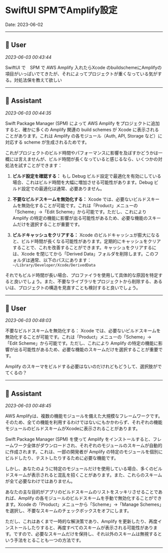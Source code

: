 # SwiftUI SPMでAmplify設定

Date: 2023-06-02

---

## 👤 User
*2023-06-03 00:43:44*

SwiftUI で　SPM で AWS Amplify 入れたらXcode のbuildschemeにAmplifyの項目がいっぱいでてきたが、それによってプロジェクトが重くなっている気がする。対処法保を教えて欲しい

---

## 🤖 Assistant
*2023-06-03 00:44:35*

Swift Package Manager (SPM) によって AWS Amplify をプロジェクトに追加すると、確かに多くの Amplify 関連の build schemes が Xcode に表示されることがあります。これは Amplify の各モジュール（Auth, API, Storage など）に対応する scheme が生成されるためです。

これがプロジェクトのビルド時間やパフォーマンスに影響を及ぼすかどうかは一概には言えませんが、ビルド時間が長くなっていると感じるなら、いくつかの対処法を試すことができます：

1. **ビルド設定を確認する：** もし Debug ビルド設定で最適化を有効にしている場合、これはビルド時間を大幅に増加させる可能性があります。Debug ビルド設定での最適化は通常、必要ありません。

2. **不要なビルドスキームを無効化する：** Xcode では、必要ないビルドスキームを無効化することが可能です。これは「Product」メニューの「Scheme」-&gt;「Edit Scheme」から可能です。ただし、これにより Amplify の特定の機能に影響が出る可能性があるため、必要な機能のスキームだけを選択することが重要です。

3. **ビルドキャッシュをクリアする：** Xcode のビルドキャッシュが膨大になると、ビルド時間が長くなる可能性があります。定期的にキャッシュをクリアすることで、これを改善することができます。キャッシュをクリアするには、Xcode を閉じてから「Derived Data」フォルダを削除します。このフォルダは通常、以下のパスにあります： `~/Library/Developer/Xcode/DerivedData`

それでもビルド時間が長い場合、プロファイラを使用して具体的な原因を特定すると良いでしょう。また、不要なライブラリをプロジェクトから削除する、あるいは、プロジェクトの構造を見直すことも検討すると良いでしょう。

---

## 👤 User
*2023-06-03 00:48:03*

不要なビルドスキームを無効化する： Xcode では、必要ないビルドスキームを無効化することが可能です。これは「Product」メニューの「Scheme」-&gt;「Edit Scheme」から可能です。ただし、これにより Amplify の特定の機能に影響が出る可能性があるため、必要な機能のスキームだけを選択することが重要です。

Amplify のスキーマをビルドする必要はないのだけれどもどうして、選択肢がでてくるの？

---

## 🤖 Assistant
*2023-06-03 00:48:45*

AWS Amplifyは、複数の機能モジュールを備えた大規模なフレームワークです。そのため、全ての機能を利用するわけではないにもかかわらず、それぞれの機能モジュールのビルドスキームがXcodeに表示されることがあります。

Swift Package Manager (SPM) を使って Amplify をインストールすると、フレームワーク全体がダウンロードされ、それぞれのモジュールのスキームが自動的に作成されます。これは、一部の開発者が Amplify の特定のモジュールを個別にビルドしたり、テストしたりするために必要な機能です。

しかし、あなたのように特定のモジュールだけを使用している場合、多くのビルドスキームが表示されると混乱を招くことがあります。また、これらのスキームが全て必要なわけではありません。

あなたの主な目的がアプリのビルドスキームのリストをスッキリさせることであれば、Amplify の各モジュールのビルドスキームを手動で無効化することができます。Xcode の「Product」メニューから「Scheme」-&gt;「Manage Schemes」を選択し、不要なスキームのチェックボックスをオフにします。

ただし、これはあくまで一時的な解決策であり、Amplify を更新したり、再度インストールしたりすると、再度すべてのスキームが表示される可能性があります。ですので、必要なスキームだけを保持し、それ以外のスキームは無視するという手法をとることも一つの方法です。

---
